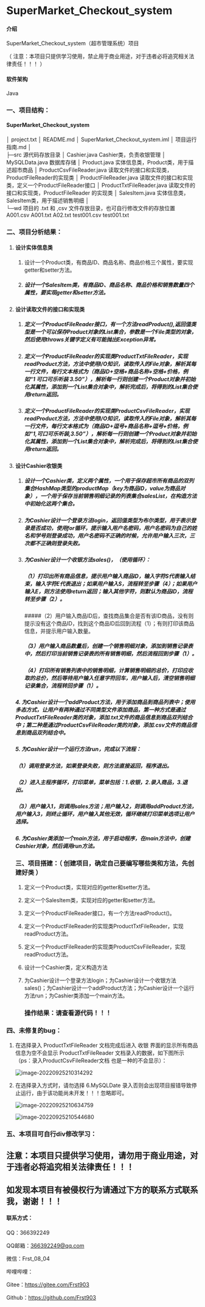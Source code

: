 # SuperMarket_Checkout_system

#### 介绍
SuperMarket_Checkout_system（超市管理系统）项目

（ 注意：本项目只提供学习使用，禁止用于商业用途，对于违者必将追究相关法律责任！！！ ）

#### 软件架构

Java

### 一、项目结构：

#### SuperMarket_Checkout_system

│  project.txt
│  README.md
│  SuperMarket_Checkout_system.iml
│  项目运行指南.md
│  
├─src					源代码存放目录
│      Cashier.java									Cashier类，负责收银管理
│      MySQLData.java							 数据库存储
│      Product.java									实体信息类，Product类，用于描述超市商品
│      ProductCsvFileReader.java			  读取文件的接口和实现类，ProductFileReader的实现类
│      ProductFileReader.java					读取文件的接口和实现类，定义一个ProductFileReader接口
│      ProductTxtFileReader.java				读取文件的接口和实现类，ProductFileReader 的实现类
│      SalesItem.java								实体信息类，SalesItem类，用于描述销售明细
│      
└─wd				项目的 .txt 和 ,csv 文件存放目录，也可自行修改文件的存放位置
        A001.csv
        A001.txt
        A02.txt
        test001.csv
        test001.txt
        

### 二、项目分析结果：

 1. #### 设计实体信息类

     1. 设计一个Product类，有商品ID、商品名称、商品价格三个属性，要实现getter和setter方法。

     2. ##### 设计一个SalesItem类，有商品ID、商品名称、商品价格和销售数量四个属性，要实现getter和setter方法。

 2. #### 设计读取文件的接口和实现类

     1. ##### 定义一个ProductFileReader接口，有一个方法readProduct(),返回值类型是一个可以保存Product对象的List集合，参数是一个File类型的对象，然后使用throws关键字定义有可能抛出Exception异常。

     2. ##### 定义一个ProductFileReader的实现类ProductTxtFileReader，实现readProduct方法，方法中使用I/O知识，读取传入的File对象，解析其每一行文件，每行文本格式为（商品ID+空格+商品名称+空格+价格，例如“1 可口可乐听装 3.50”），解析每一行则创建一个Product对象并初始化其属性，添加到一个List集合对象中，解析完成后，将得到的List集合使用return返回。 

     3. ##### 定义一个ProductFileReader的实现类ProductCsvFileReader，实现readProduct方法，方法中使用I/O知识，读取传入的File对象，解析其每一行文件，每行文本格式为（商品ID+逗号+商品名称+逗号+价格，例如“1,可口可乐听装,3.50”），解析每一行则创建一个Product对象并初始化其属性，添加到一个List集合对象中，解析完成后，将得到的List集合使用return返回。

 3. #### 设计Cashier收银类

     1. ##### 设计一个Cashier类，定义两个属性，一个用于保存超市所有商品的双列集合HashMap类型的productMap（key为商品ID，value为商品对象），一个用于保存当前销售明细记录的列表集合salesList，在构造方法中初始化这两个集合。

     2. ##### 为Cashier设计一个登录方法login，返回值类型为布尔类型，用于表示登录是否成功，使用for循环，提示输入用户名密码，用户名密码为自己的姓名和学号则登录成功，用户名密码不正确的时候，允许用户输入三次，三次都不正确则登录失败。

     3. ##### 为Cashier设计一个收银方法sales()，（使用循环）：

        ##### （1）打印出所有商品信息，提示用户输入商品ID，输入字符S代表输入结束，输入字符E代表退出；如果用户输入S，流程转至步骤（4）；如果用户输入E，则方法使用return返回；输入其他字符，则默认为商品ID，流程转至步骤（2）。 

        #####（2）用户输入商品ID后，查找商品集合是否有该ID商品，没有则提示没有这个商品ID，找到这个商品ID后回到流程（1）；有则打印该商品信息，并提示用户输入数量。

        ##### （3）用户输入商品数量后，创建一个销售明细对象，添加到销售记录表中，然后打印当前销售记录表的所有销售明细，然后流程回到步骤（1）。

        ##### （4）打印所有销售列表中的销售明细，计算销售明细的总价，打印应收取的总价，然后等待用户输入任意字符回车，用户输入后，清空销售明细记录集合，流程转回步骤（1）。

    ##### 4. 为Cashier设计一个addProduct方法，用于添加商品到商品列表中；使用多态方式，让用户有两种通过不同类型文件添加商品，第一种方式是通过ProductTxtFileReader类的对象，添加.txt文件的商品信息到商品双列结合中；第二种是通过ProductCsvFileReader类的对象，添加.csv文件的商品信息到商品双列结合中。

     ##### 5. 为Cashier设计一个运行方法run，完成以下流程：

    ##### （1）调用登录方法，如果登录失败，则方法直接返回，程序退出。

    ##### （2）进入主程序循环，打印菜单，菜单包括：1.收银，2.录入商品，3.退出。
    
    ##### （3）用户输入1，则调用sales方法；用户输入2，则调用addProduct方法，用户输入3，则终止循环，用户输入其他无效，循环继续打印菜单选项让用户选择。
    
     ##### 6. 为Cashier类添加一个main方法，用于启动程序，在main方法中，创建Cashier对象，然后调用run方法。

       

    ### 三、项目搭建：（ 创建项目，确定自己要编写哪些类和方法，先创建好类 ）
    
    1. 定义一个Product类，实现对应的getter和setter方法。
    
    2. 定义一个SalesItem类，实现对应的getter和setter方法。
    
    3. 定义一个ProductFileReader接口，有一个方法readProduct()。
    
    4. 定义一个ProductFileReader的实现类ProductTxtFileReader，实现readProduct方法。
    
    5. 定义一个ProductFileReader的实现类ProductCsvFileReader，实现readProduct方法。
    
    6. 设计一个Cashier类，定义构造方法
    
    7. 为Cashier设计一个登录方法login；为Cashier设计一个收银方法sales()；为Cashier设计一个addProduct方法；为Cashier设计一个运行方法run；为Cashier类添加一个main方法。
    
       ### 操作结果：请查看源代码！！！

### 四、未修复的bug：

1. 在选择录入 ProductTxtFileReader 文档完成后进入 收银 界面的显示所有商品信息为空不会显示 ProductTxtFileReader 文档录入的数据，如下图所示（ps：录入ProductCsvFileReader文档 也是一种的不会显示）：

   ![image-20220925210314292](C:\Users\35098\AppData\Roaming\Typora\typora-user-images\image-20220925210314292.png)

2. 在选择录入方式时，请勿选择 6.MySQLDate 录入否则会出现项目报错导致停止运行，由于该功能尚未开发！！！忽略即可。

   ![image-20220925210634759](C:\Users\35098\AppData\Roaming\Typora\typora-user-images\image-20220925210634759.png)

   ![image-20220925210544680](C:\Users\35098\AppData\Roaming\Typora\typora-user-images\image-20220925210544680.png)

### 五、本项目可自行div修改学习：

## 注意：本项目只提供学习使用，请勿用于商业用途，对于违者必将追究相关法律责任！！！

## 如发现本项目有被侵权行为请通过下方的联系方式联系我，谢谢！！！

#### 联系方式：

QQ：366392249

QQ邮箱：366392249@qq.com

微信：Frst_08_04

哔哩哔哩：

Gitee：https://gitee.com/Frst903

Github：https://github.com/Frst903